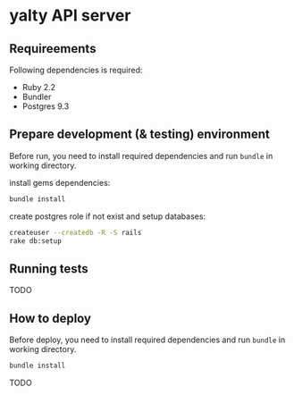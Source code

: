 yalty API server
================

Requireements
-------------

Following dependencies is required:

* Ruby 2.2
* Bundler
* Postgres 9.3

Prepare development (& testing) environment
-------------------------------------------

Before run, you need to install required dependencies and run
`bundle` in working directory.

install gems dependencies:
```bash
bundle install
```

create postgres role if not exist and setup databases:
```bash
createuser --createdb -R -S rails
rake db:setup
```

Running tests
-------------

TODO

How to deploy
-------------

Before deploy, you need to install required dependencies and run
`bundle` in working directory.

```bash
bundle install
```

TODO

